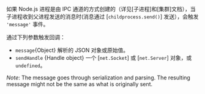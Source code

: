 <!-- YAML
added: v0.5.10
-->

如果 Node.js 进程是由 IPC 通道的方式创建的（详见[子进程]和[集群]文档），当子进程收到父进程发送的消息时(消息通过 [`childprocess.send()`] 发送），会触发 `'message'` 事件。

通过下列参数触发回调：
* `message`{Object} 解析的 JSON 对象或原始值。
* `sendHandle` {Handle object} 一个 [`net.Socket`] 或 [`net.Server`] 对象，或 `undefined`。

*Note*: The message goes through serialization and parsing. The resulting
message might not be the same as what is originally sent.
